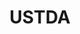 ---
# This topic lives at
# https://digital.gov/topics/ustda

# Topic Title
title: "USTDA"

# description — keep it short and clear
# summary: ""

# Weight
weight: 1

# For more information on managing topics,
# see https://github.com/GSA/digitalgov.gov/wiki/topics
---
